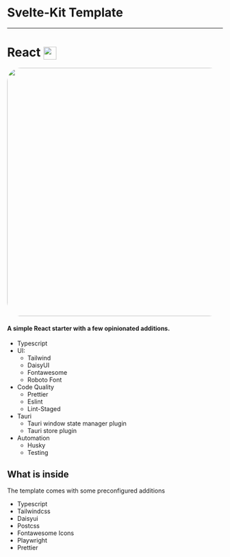 # Svelte-Kit Template

---

# React <img src="https://raw.githubusercontent.com/Fractal-Tess/SvelteKit/main/static/svelte.svg" width="30" align='center'/>

<div align="center">
<img src="https://raw.githubusercontent.com/Fractal-Tess/SvelteKit/main/static/app.jpg" width="580" style="border-radius:2rem"/>
</div>
</div>

#### A simple React starter with a few opinionated additions.

- Typescript
- UI:
  - Tailwind
  - DaisyUI
  - Fontawesome
  - Roboto Font
- Code Quality
  - Prettier
  - Eslint
  - Lint-Staged
- Tauri
  - Tauri window state manager plugin
  - Tauri store plugin
- Automation
  - Husky
  - Testing

## What is inside

The template comes with some preconfigured additions

- Typescript
- Tailwindcss
- Daisyui
- Postcss
- Fontawesome Icons
- Playwright
- Prettier
